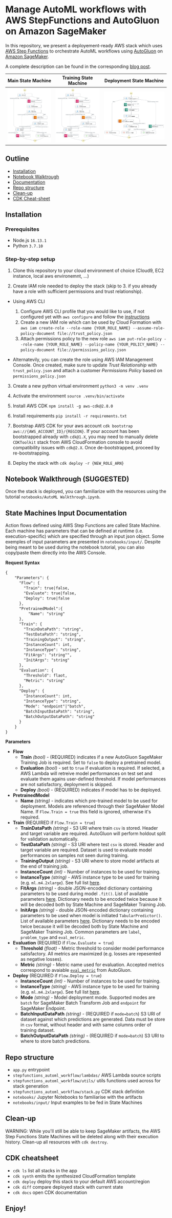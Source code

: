 
# Manage AutoML workflows with AWS StepFunctions and AutoGluon on Amazon SageMaker

In this repository, we present a deployement-ready AWS stack which uses [AWS Step Functions](https://aws.amazon.com/step-functions) to orchestrate AutoML workflows using [AutoGluon](https://auto.gluon.ai/stable/index.html#) on [Amazon SageMaker](https://aws.amazon.com/sagemaker/).

A complete description can be found in the corresponding [blog post]().

Main State Machine      |  Training State Machine         | Deployment State Machine
:-------------------------:|:-------------------------:|:-------------------------:
![](img/main_machine.png)  |  ![](img/main_machine.png)|  ![](img/deploy_machine.png)|

## Outline
- [Installation](#install)
- [Notebook Walktrough](#walktrough)
- [Documentation](#doc)
- [Repo structure](#structure)
- [Clean-up](#cleanup)
- [CDK Cheat-sheet](#cdk)

## <a name="install"></a> Installation

### Prerequisites
- Node.js `16.13.1`
- Python `3.7.10`

### Step-by-step setup

1) Clone this repository to your cloud environment of choice (Cloud9, EC2 instance, local aws environemnt, ...)

2) Create IAM role needed to deploy the stack (skip to 3. if you already have a role with sufficient permissions and trust relationship).

  - Using AWS CLI
    1. Configure AWS CLI profile that you would like to use, if not configured yet with `aws configure` and follow the [instructions](https://docs.aws.amazon.com/cli/latest/userguide/cli-configure-quickstart.html)
    2. Create a new IAM role which can be used by Cloud Formation with `aws iam create-role --role-name {YOUR_ROLE_NAME} --assume-role-policy-document file://trust_policy.json`
    3. Attach permissions policy to the new role `aws iam put-role-policy --role-name {YOUR_ROLE_NAME} --policy-name {YOUR_POLICY_NAME} --policy-document file://permissions_policy.json`

  - Alternatevily, you can create the role using AWS IAM Management Console. Once created, make sure to update *Trust Relationship* with `trust_policy.json` and attach a customer *Permissions Policy* based on `permissions_policy.json`

3) Create a new python virtual environment `python3 -m venv .venv`

4) Activate the environment `source .venv/bin/activate`

5) Install AWS CDK `npm install -g aws-cdk@2.8.0`

6) Install requirements `pip install -r requirements.txt`

7) Bootstrap AWS CDK for your aws account `cdk bootstrap aws://{AWS_ACCOUNT_ID}/{REGION}`. If your account has been bootstrapped already with `cdk@1.X`, you may need to manually delete `CDKToolkit` stack from AWS CloudFormation console to avoid compatibility issues with `cdk@2.X`. Once de-bootstrapped, proceed by re-bootstrapping. 

8) Deploy the stack with `cdk deploy -r {NEW_ROLE_ARN}`

##  <a name="walkthrough"></a> Notebook Walkthrough (SUGGESTED)

Once the stack is deployed, you can familiarize with the resources using the tutorial `notebooks/AutoML Walkthrough.ipynb`.

##  <a name="doc"></a>  State Machines Input Documentation

Action flows defined using AWS Step Functions are called State Machine.
Each machine has parameters that can be defined at runtime (i.e. execution-specific) which are specified through an input json object. Some exemples of input parameters are presented in `notebooks/input/`. Despite being meant to be used during the notebook tutorial, you can also copy/paste them directly into the AWS Console.

__Request Syntax__

```
{
    "Parameters": {
      "Flow": {
        "Train": true|false,
        "Evaluate": true|false,
        "Deploy": true|false
      },
      "PretrainedModel":{
          "Name": "string"
      },
      "Train": {
        "TrainDataPath": "string",
        "TestDataPath": "string",
        "TrainingOutput": "string",
        "InstanceCount": int,
        "InstanceType": "string",
        "FitArgs": "string"",
        "InitArgs": "string"
      },
      "Evaluation": {
        "Threshold": flaot,
        "Metric": "string"
      },
      "Deploy": {
        "InstanceCount": int,
        "InstanceType": "string",
        "Mode": "endpoint"|"batch",
        "BatchInputDataPath": "string",
        "BatchOutputDataPath": "string"
      }
    }
}
```

__Parameters__

- __Flow__
    - __Train__ *(bool)* - (REQUIRED) indicates if a new AutoGluon SageMaker Training Job is required. Set to `false` to deploy a pretrained model.
    - __Evaluation__ *(bool)* - set to `true` if evaluation is required. If selected, a AWS Lambda will retreive model performances on test set and evaluate them agains user-defined threshold. If model performances are not satisfactory, deployment is skipped.
    - __Deploy__ *(bool)* - (REQUIRED) indicates if model has to be deployed.
- __PretrainedModel__
    - __Name__ *(string)* - indicates which pre-trained model to be used for deployment. Models are referenced through their SageMaker Model Name. If `Flow.Train = true` this field is ignored, otherwise it's required.
- __Train__ (REQUIRED if `Flow.Train = true`)
    - __TrainDataPath__ *(string)* - S3 URI where train `csv` is stored. Header and target variable are required. AutoGluon will perform holdout split for validation automatically.
    - __TestDataPath__ *(string)* - S3 URI where test `csv` is stored. Header and target variable are required. Dataset is used to evaluate model performances on samples not seen during training.
    - __TrainingOutput__ *(string)* - S3 URI where to store model artifacts at the end of training job.
    - __InstanceCount__ *(int)* - Number of instances to be used for training.
    - __InstanceType__ *(string)* - AWS instance type to be used for training (e.g. `ml.m4.2xlarge`). See full list [here](https://aws.amazon.com/ec2/instance-types/).
    - __FitArgs__ *(string)* - double JSON-encoded dictionary containing parameters to be used during model `.fit()`. List of available parameters [here](https://auto.gluon.ai/stable/api/autogluon.task.html#autogluon.tabular.TabularPredictor). Dictionary needs to be encoded twice because it will be decoded both by State Machine and SageMaker Training Job. 
    - __InitArgs__ *(string)* - double JSON-encoded dictionary containing parameters to be used when model is initiated `TabularPredictor()`. List of available parameters [here](https://auto.gluon.ai/stable/api/autogluon.task.html#autogluon.tabular.TabularPredictor). Dictionary needs to be encoded twice because it will be decoded both by State Machine and SageMaker Training Job. Common parameters are `label`, `problem_type` and `eval_metric`.
- __Evaluation__ (REQUIRED if `Flow.Evaluate = true`)
    - __Threshold__ *(float)* - Metric threshold to consider model performance satisfactory. All metrics are maximized (e.g. losses are repesented as negative losses).
    - __Metric__ *(string)* - Metric name used for evaluation. Accepted metrics correspond to avaiable [`eval_metric`](https://auto.gluon.ai/stable/api/autogluon.task.html#autogluon.tabular.TabularPredictor) from AutoGluon.
- __Deploy__ (REQUIRED if `Flow.Deploy = true`)
    - __InstanceCount__ *(int)* - Number of instances to be used for training.
    - __InstanceType__ *(string)* - AWS instance type to be used for training (e.g. `ml.m4.2xlarge`). See full list [here](https://aws.amazon.com/ec2/instance-types/).
    - __Mode__ *(string)* - Model deployment mode. Supported modes are `batch` for SageMaker Batch Transform Job and `endpoint` for SageMaker Endpoint.
    - __BatchInputDataPath__ *(string)* - (REQUIRED if `mode=batch`) S3 URI of dataset against which predictions are generated. Data must be store in `csv` format, without header and with same columns order of training dataset.
    - __BatchOutputDataPath__ *(string)* - (REQUIRED if `mode=batch`) S3 URI to where to store batch predictions.   

##  <a name="structure"></a> Repo structure
* `app.py` entrypoint
* `stepfunctions_automl_workflow/lambdas/` AWS Lambda source scripts
* `stepfunctions_automl_workflow/utils/` utils functions used across for stack generation
* `stepfunctions_automl_workflow/stack.py` CDK stack definition
* `notebooks/` Jupyter Notebooks to familiarise with the artifacts
* `notebooks/input/` Input examples to be fed in State Machines


##  <a name="cleanup"></a>  Clean-up
WARNING: While you'll still be able to keep SageMaker artifacts, the AWS Step Functions State Machines will be deleted along with their execution history.
Clean-up all resources with `cdk destroy`. 

##  <a name="cdk"></a> CDK cheatsheet

 * `cdk ls`          list all stacks in the app
 * `cdk synth`       emits the synthesized CloudFormation template
 * `cdk deploy`      deploy this stack to your default AWS account/region
 * `cdk diff`        compare deployed stack with current state
 * `cdk docs`        open CDK documentation


## Enjoy!
